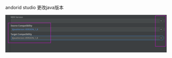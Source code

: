 andorid studio 更改java版本

![a379a9dba32d3b1607cd19c2c0d746e2.png](../../_resources/91f162e17914449eb4010fd1c9931466.png)